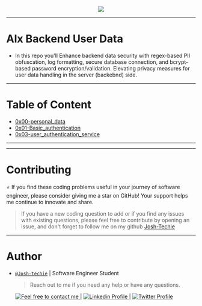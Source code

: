 <p align="center">
<img src ="https://th.bing.com/th/id/OIP.VujhOrPpEjmWmCrPP3fyEAHaD4?rs=1&pid=ImgDetMain">
</p>

---

<p align="center">
<h1> Alx Backend User Data </h1>
</p>

- In this repo you'll Enhance backend data security with regex-based PII obfuscation, log formatting, secure database connection, and bcrypt-based password encryption/validation. Elevating privacy measures for user data handling in the server (backebnd) side.

---

<h1> Table of Content </h1>

- [0x00-personal_data](./0x00-personal_data)
- [0x01-Basic_authentication](/0x01-Basic_authentication/)
- [0x03-user_authentication_service](./0x03-user_authentication_service/)

---

---

<h1> Contributing </h1>

⭐ If you find these coding problems useful in your journey of software engineer, please consider giving me a star on GitHub! Your support helps me continue to innovate and share.

> If you have a new coding question to add or if you find any issues with existing questions, please feel free to contribute by opening an issue, and don't forget to follow me on my github [Josh-Techie](https://github.com/Josh-techie)

---

<h1> Author </h1>

- [`@Josh-techie`]() | Software Engineer Student

  > Reach out to me if you need any help or have any questions.

  <a href="mailto:youssef.abouyahia@e-polytechnique.ma">
  	<img alt="Feel free to contact me" src="https://img.shields.io/badge/-Ask_me_anything-blue?style=flat&logo=Gmail&logoColor=white&link=mailto:youssef.abouyahia@e-polytechnique.ma&color=3d85c6" />
  </a>
  <span> | </span>
    <a href="https://www.linkedin.com/in/youssef-abouyahia/">
        <img alt="Linkedin Profile" src="https://img.shields.io/badge/-Linkedin-0072b1?style=flat&logo=Linkedin&logoColor=white&link=https://www.linkedin.com/in/youssef-abouyahia/" />
    </a>
    <span> | </span>
    <a href="https://twitter.com/JoesephAb">
        <img alt="Twitter Profile" src="https://img.shields.io/badge/-Twitter-0072b1?style=flat&logo=Twitter&logoColor=white&link=https://twitter.com/JoesephAb&color=1DA1F2" />
    </a>
